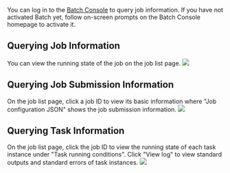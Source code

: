 You can log in to the [Batch Console]() to query job information. If you have not activated Batch yet, follow on-screen prompts on the Batch Console homepage to activate it.

## Querying Job Information
You can view the running state of the job on the job list page.
![](https://main.qcloudimg.com/raw/8dd3d4244c367ef6cc983ed0b82f0f39.png)

## Querying Job Submission Information
On the job list page, click a job ID to view its basic information where "Job configuration JSON" shows the job submission information.
![](https://main.qcloudimg.com/raw/b2ba8016dfd3022a5f95322500190b9c.png)

## Querying Task Information
On the job list page, click the job ID to view the running state of each task instance under "Task running conditions". Click "View log" to view standard outputs and standard errors of task instances.
![](https://main.qcloudimg.com/raw/cdaffd27a00e7e8384f2f9950dcedb71.png)